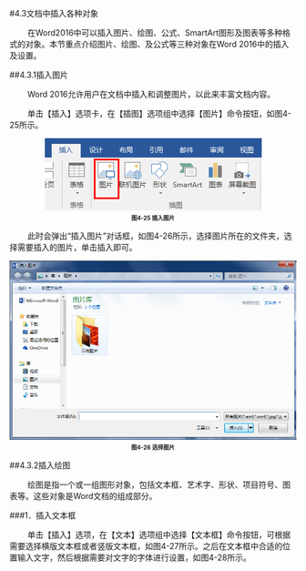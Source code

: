 #4.3文档中插入各种对象

&nbsp;&nbsp;&nbsp;&nbsp;&nbsp;&nbsp;&nbsp;&nbsp;在Word2016中可以插入图片、绘图、公式、SmartArt图形及图表等多种格式的对象。本节重点介绍图片、绘图、及公式等三种对象在Word 2016中的插入及设置。

##4.3.1插入图片

&nbsp;&nbsp;&nbsp;&nbsp;&nbsp;&nbsp;&nbsp;&nbsp;Word 2016允许用户在文档中插入和调整图片，以此来丰富文档内容。

&nbsp;&nbsp;&nbsp;&nbsp;&nbsp;&nbsp;&nbsp;&nbsp;单击【插入】选项卡，在【插图】选项组中选择【图片】命令按钮，如图4-25所示。

<div align="center"><img src="/images/4-25.png"><p style="text-align:center; font-size:10px; margin-top:2px; font-weight:bold">图4-25 插入图片</p></div>

&nbsp;&nbsp;&nbsp;&nbsp;&nbsp;&nbsp;&nbsp;&nbsp;此时会弹出“插入图片”对话框，如图4-26所示，选择图片所在的文件夹，选择需要插入的图片，单击插入即可。

<div align="center"><img src="/images/4-26.png"><p style="text-align:center; font-size:10px; margin-top:2px; font-weight:bold">图4-26 选择图片</p></div>

##4.3.2插入绘图

&nbsp;&nbsp;&nbsp;&nbsp;&nbsp;&nbsp;&nbsp;&nbsp;绘图是指一个或一组图形对象，包括文本框、艺术字、形状、项目符号、图表等。这些对象是Word文档的组成部分。

###1．插入文本框

&nbsp;&nbsp;&nbsp;&nbsp;&nbsp;&nbsp;&nbsp;&nbsp;单击【插入】选项，在【文本】选项组中选择【文本框】命令按钮，可根据需要选择横版文本框或者竖版文本框，如图4-27所示。之后在文本框中合适的位置输入文字，然后根据需要对文字的字体进行设置，如图4-28所示。


